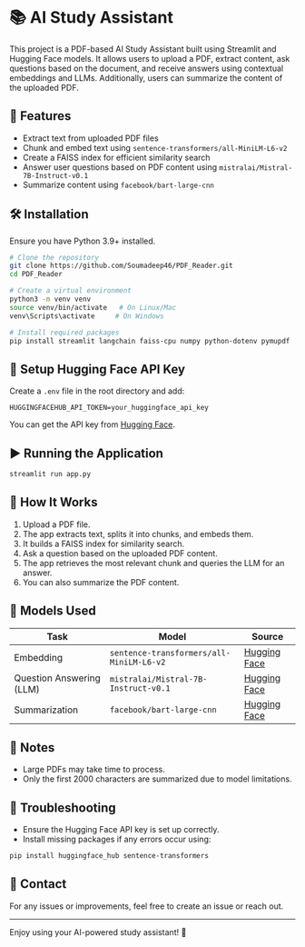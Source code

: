 # 📚 AI Study Assistant

This project is a PDF-based AI Study Assistant built using Streamlit and Hugging Face models. It allows users to upload a PDF, extract content, ask questions based on the document, and receive answers using contextual embeddings and LLMs. Additionally, users can summarize the content of the uploaded PDF.

## 🚀 Features
- Extract text from uploaded PDF files
- Chunk and embed text using `sentence-transformers/all-MiniLM-L6-v2`
- Create a FAISS index for efficient similarity search
- Answer user questions based on PDF content using `mistralai/Mistral-7B-Instruct-v0.1`
- Summarize content using `facebook/bart-large-cnn`

## 🛠️ Installation

Ensure you have Python 3.9+ installed.

```bash
# Clone the repository
git clone https://github.com/Soumadeep46/PDF_Reader.git
cd PDF_Reader

# Create a virtual environment
python3 -m venv venv
source venv/bin/activate   # On Linux/Mac
venv\Scripts\activate     # On Windows

# Install required packages
pip install streamlit langchain faiss-cpu numpy python-dotenv pymupdf
```

## 🔑 Setup Hugging Face API Key

Create a `.env` file in the root directory and add:

```
HUGGINGFACEHUB_API_TOKEN=your_huggingface_api_key
```

You can get the API key from [Hugging Face](https://huggingface.co/settings/tokens).

## ▶️ Running the Application

```bash
streamlit run app.py
```


## 📄 How It Works
1. Upload a PDF file.
2. The app extracts text, splits it into chunks, and embeds them.
3. It builds a FAISS index for similarity search.
4. Ask a question based on the uploaded PDF content.
5. The app retrieves the most relevant chunk and queries the LLM for an answer.
6. You can also summarize the PDF content.

## 🧠 Models Used
| Task                    | Model                                    | Source                                                   |
|-------------------------|-------------------------------------------|-----------------------------------------------------------|
| Embedding               | `sentence-transformers/all-MiniLM-L6-v2` | [Hugging Face](https://huggingface.co/sentence-transformers/all-MiniLM-L6-v2) |
| Question Answering (LLM)| `mistralai/Mistral-7B-Instruct-v0.1`     | [Hugging Face](https://huggingface.co/mistralai/Mistral-7B-Instruct-v0.1)     |
| Summarization           | `facebook/bart-large-cnn`                | [Hugging Face](https://huggingface.co/facebook/bart-large-cnn)                |


## 📝 Notes
- Large PDFs may take time to process.
- Only the first 2000 characters are summarized due to model limitations.

## 🐛 Troubleshooting
- Ensure the Hugging Face API key is set up correctly.
- Install missing packages if any errors occur using:

```bash
pip install huggingface_hub sentence-transformers
```

## 📧 Contact
For any issues or improvements, feel free to create an issue or reach out.

---
Enjoy using your AI-powered study assistant! 🚀

